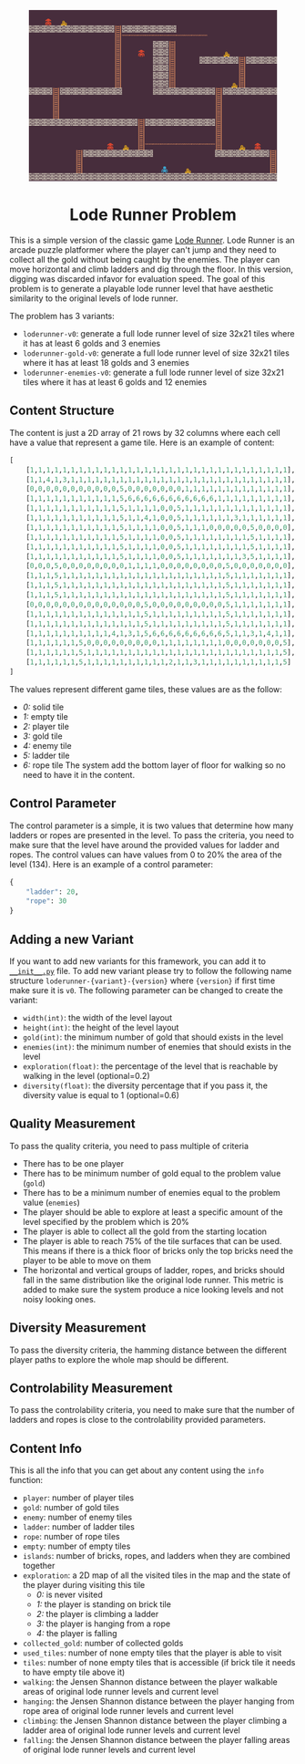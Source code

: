 <p align="center">
	<img height="300px" src="../../../images/loderunnertile/example.png"/>
</p>
<h1 align="center">
Lode Runner Problem
</h1>

This is a simple version of the classic game [Lode Runner](https://loderunnerwebgame.com/game/). Lode Runner is an arcade puzzle platformer where the player can't jump and they need to collect all the gold without being caught by the enemies. The player can move horizontal and climb ladders and dig through the floor. In this version, digging was discarded infavor for evaluation speed. The goal of this problem is to generate a playable lode runner level that have aesthetic similarity to the original levels of lode runner.

The problem has 3 variants:
- `loderunner-v0`: generate a full lode runner level of size 32x21 tiles where it has at least 6 golds and 3 enemies
- `loderunner-gold-v0`: generate a full lode runner level of size 32x21 tiles where it has at least 18 golds and 3 enemies
- `loderunner-enemies-v0`: generate a full lode runner level of size 32x21 tiles where it has at least 6 golds and 12 enemies

## Content Structure
The content is just a 2D array of 21 rows by 32 columns where each cell have a value that represent a game tile. Here is an example of content:
```python
[
    [1,1,1,1,1,1,1,1,1,1,1,1,1,1,1,1,1,1,1,1,1,1,1,1,1,1,1,1,1,1,1,1],
    [1,1,4,1,3,1,1,1,1,1,1,1,1,1,1,1,1,1,1,1,1,1,1,1,1,1,1,1,1,1,1,1],
    [0,0,0,0,0,0,0,0,0,0,0,5,0,0,0,0,0,0,0,1,1,1,1,1,1,1,1,1,1,1,1,1],
    [1,1,1,1,1,1,1,1,1,1,1,5,6,6,6,6,6,6,6,6,6,6,6,1,1,1,1,1,1,1,1,1],
    [1,1,1,1,1,1,1,1,1,1,1,5,1,1,1,1,0,0,5,1,1,1,1,1,1,1,1,1,1,1,1,1],
    [1,1,1,1,1,1,1,1,1,1,1,5,1,1,4,1,0,0,5,1,1,1,1,1,1,3,1,1,1,1,1,1],
    [1,1,1,1,1,1,1,1,1,1,1,5,1,1,1,1,0,0,5,1,1,1,0,0,0,0,0,5,0,0,0,0],
    [1,1,1,1,1,1,1,1,1,1,1,5,1,1,1,1,0,0,5,1,1,1,1,1,1,1,1,5,1,1,1,1],
    [1,1,1,1,1,1,1,1,1,1,1,5,1,1,1,1,0,0,5,1,1,1,1,1,1,1,1,5,1,1,1,1],
    [1,1,1,1,1,1,1,1,1,1,1,5,1,1,1,1,0,0,5,1,1,1,1,1,1,1,3,5,1,1,1,1],
    [0,0,0,5,0,0,0,0,0,0,0,0,1,1,1,1,0,0,0,0,0,0,0,0,5,0,0,0,0,0,0,0],
    [1,1,1,5,1,1,1,1,1,1,1,1,1,1,1,1,1,1,1,1,1,1,1,1,5,1,1,1,1,1,1,1],
    [1,1,1,5,1,1,1,1,1,1,1,1,1,1,1,1,1,1,1,1,1,1,1,1,5,1,1,1,1,1,1,1],
    [1,1,1,5,1,1,1,1,1,1,1,1,1,1,1,1,1,1,1,1,1,1,1,1,5,1,1,1,1,1,1,1],
    [0,0,0,0,0,0,0,0,0,0,0,0,0,0,5,0,0,0,0,0,0,0,0,0,5,1,1,1,1,1,1,1],
    [1,1,1,1,1,1,1,1,1,1,1,1,1,1,5,1,1,1,1,1,1,1,1,1,5,1,1,1,1,1,1,1],
    [1,1,1,1,1,1,1,1,1,1,1,1,1,1,5,1,1,1,1,1,1,1,1,1,5,1,1,1,1,1,1,1],
    [1,1,1,1,1,1,1,1,1,1,4,1,3,1,5,6,6,6,6,6,6,6,6,6,5,1,1,3,1,4,1,1],
    [1,1,1,1,1,1,5,0,0,0,0,0,0,0,0,0,1,1,1,1,1,1,1,1,0,0,0,0,0,0,0,5],
    [1,1,1,1,1,1,5,1,1,1,1,1,1,1,1,1,1,1,1,1,1,1,1,1,1,1,1,1,1,1,1,5],
    [1,1,1,1,1,1,5,1,1,1,1,1,1,1,1,1,1,2,1,1,3,1,1,1,1,1,1,1,1,1,1,5]
]
```
The values represent different game tiles, these values are as the follow:
- *0:* solid tile
- *1:* empty tile
- *2:* player tile
- *3:* gold tile
- *4:* enemy tile
- *5:* ladder tile
- *6:* rope tile
The system add the bottom layer of floor for walking so no need to have it in the content.

## Control Parameter
The control parameter is a simple, it is two values that determine how many ladders or ropes are presented in the level. To pass the criteria, you need to make sure that the level have around the provided values for ladder and ropes. The control values can have values from 0 to 20% the area of the level (134). Here is an example of a control parameter:
```python
{
    "ladder": 20,
    "rope": 30
}
```

## Adding a new Variant
If you want to add new variants for this framework, you can add it to [`__init__.py`](https://github.com/amidos2006/pcg_benchmark/blob/main/pcg_benchmark/probs/loderunner/__init__.py) file. To add new variant please try to follow the following name structure `loderunner-{variant}-{version}` where `{version}` if first time make sure it is `v0`. The following parameter can be changed to create the variant:
- `width(int)`: the width of the level layout
- `height(int)`: the height of the level layout
- `gold(int)`: the minimum number of gold that should exists in the level
- `enemies(int)`: the minimum number of enemies that should exists in the level
- `exploration(float)`: the percentage of the level that is reachable by walking in the level (optional=0.2)
- `diversity(float)`: the diversity percentage that if you pass it, the diversity value is equal to 1 (optional=0.6)

## Quality Measurement
To pass the quality criteria, you need to pass multiple of criteria
- There has to be one player
- There has to be minimum number of gold equal to the problem value (`gold`)
- There has to be a minimum number of enemies equal to the problem value (`enemies`)
- The player should be able to explore at least a specific amount of the level specified by the problem which is 20%
- The player is able to collect all the gold from the starting location
- The player is able to reach 75% of the tile surfaces that can be used. This means if there is a thick floor of bricks only the top bricks need the player to be able to move on them
- The horizontal and vertical groups of ladder, ropes, and bricks should fall in the same distribution like the original lode runner. This metric is added to make sure the system produce a nice looking levels and not noisy looking ones.

## Diversity Measurement
To pass the diversity criteria, the hamming distance between the different player paths to explore the whole map should be different.

## Controlability Measurement
To pass the controlability criteria, you need to make sure that the number of ladders and ropes is close to the controlability provided parameters.

## Content Info
This is all the info that you can get about any content using the `info` function:
- `player`: number of player tiles
- `gold`: number of gold tiles
- `enemy`: number of enemy tiles
- `ladder`: number of ladder tiles
- `rope`: number of rope tiles
- `empty`: number of empty tiles
- `islands`: number of bricks, ropes, and ladders when they are combined together
- `exploration`: a 2D map of all the visited tiles in the map and the state of the player during visiting this tile
    - *0:* is never visited
    - *1:* the player is standing on brick tile
    - *2:* the player is climbing a ladder
    - *3:* the player is hanging from a rope
    - *4:* the player is falling
- `collected_gold`: number of collected golds
- `used_tiles`: number of none empty tiles that the player is able to visit
- `tiles`: number of none empty tiles that is accessible (if brick tile it needs to have empty tile above it)
- `walking`: the Jensen Shannon distance between the player walkable areas of original lode runner levels and current level
- `hanging`: the Jensen Shannon distance between the player hanging from rope area of original lode runner levels and current level
- `climbing`: the Jensen Shannon distance between the player climbing a ladder area of original lode runner levels and current level
- `falling`: the Jensen Shannon distance between the player falling areas of original lode runner levels and current level